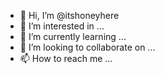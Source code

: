 - 👋 Hi, I’m @itshoneyhere
- 👀 I’m interested in ...
- 🌱 I’m currently learning ...
- 💞️ I’m looking to collaborate on ...
- 📫 How to reach me ...

<!---
itshoneyhere/itshoneyhere is a ✨ special ✨ repository because its `README.md` (this file) appears on your GitHub profile.
You can click the Preview link to take a look at your changes.
--->
